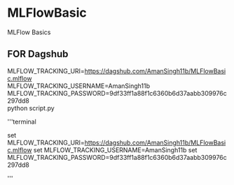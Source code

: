 # MLFlowBasic
MLFlow Basics




## FOR Dagshub

MLFLOW_TRACKING_URI=https://dagshub.com/AmanSingh11b/MLFlowBasic.mlflow \
MLFLOW_TRACKING_USERNAME=AmanSingh11b \
MLFLOW_TRACKING_PASSWORD=9df33ff1a88f1c6360b6d37aabb309976c297dd8 \
python script.py



'''terminal

set MLFLOW_TRACKING_URI=https://dagshub.com/AmanSingh11b/MLFlowBasic.mlflow 
set MLFLOW_TRACKING_USERNAME=AmanSingh11b 
set MLFLOW_TRACKING_PASSWORD=9df33ff1a88f1c6360b6d37aabb309976c297dd8 


'''